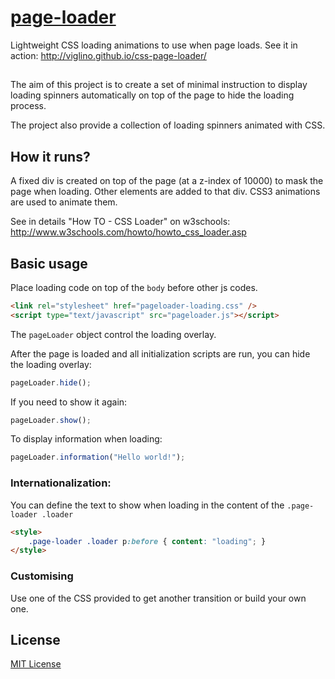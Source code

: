 # [page-loader](https://github.com/Viglino/css-page-loader)

Lightweight CSS loading animations to use when page loads. 
See it in action: http://viglino.github.io/css-page-loader/

## 

The aim of this project is to create a set of minimal instruction to display loading spinners automatically on top of the page to hide the loading process.

The project also provide a collection of loading spinners animated with CSS.

## How it runs?

A fixed div is created on top of the page (at a z-index of 10000) to mask the page when loading. Other elements are added to that div. CSS3 animations are used to animate them. 

See in details "How TO - CSS Loader" on w3schools: http://www.w3schools.com/howto/howto_css_loader.asp


## Basic usage

Place loading code on top of the `body` before other js codes.
```html
<link rel="stylesheet" href="pageloader-loading.css" />
<script type="text/javascript" src="pageloader.js"></script>
```

The `pageLoader` object control the loading overlay. 

After the page is loaded and all initialization scripts are run, you can hide the loading overlay:
```javascript
pageLoader.hide();
```

If you need to show it again:
```javascript
pageLoader.show();
```

To display information when loading:
```javascript
pageLoader.information("Hello world!");
```

### Internationalization: 

You can define the text to show when loading in the content of the `.page-loader .loader` 
```html
<style>
	.page-loader .loader p:before { content: "loading";	}
</style>
```

### Customising

Use one of the CSS provided to get another transition or build your own one.


## License

[MIT License](https://github.com/Viglino/css-page-loader/blob/master/LICENSE)
